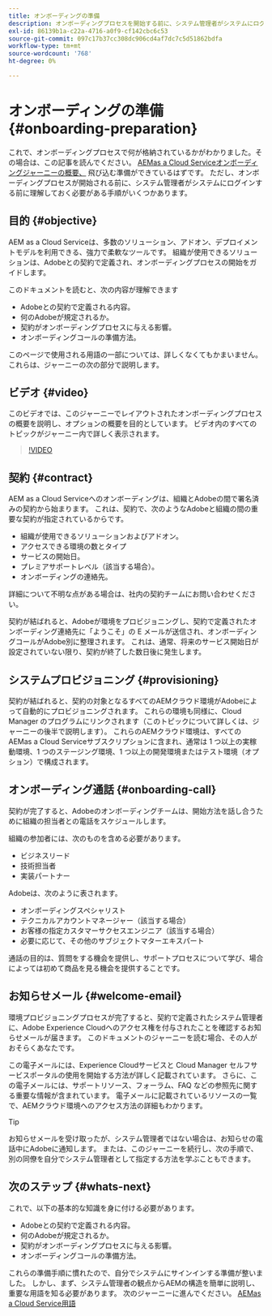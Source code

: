 ```yaml
---
title: オンボーディングの準備
description: オンボーディングプロセスを開始する前に、システム管理者がシステムにログインする前に理解しておく必要がある手順がいくつかあります。
exl-id: 86139b1a-c22a-4716-a0f9-cf142cbc6c53
source-git-commit: 097c17b37cc308dc906cd4af7dc7c5d51862bdfa
workflow-type: tm+mt
source-wordcount: '768'
ht-degree: 0%

---
```


# オンボーディングの準備 {#onboarding-preparation}

これで、オンボーディングプロセスで何が格納されているかがわかりました。その場合は、この記事を読んでください。 [AEMas a Cloud Serviceオンボーディングジャーニーの概要、](overview.md) 飛び込む準備ができているはずです。 ただし、オンボーディングプロセスが開始される前に、システム管理者がシステムにログインする前に理解しておく必要がある手順がいくつかあります。

## 目的 {#objective}

AEM as a Cloud Serviceは、多数のソリューション、アドオン、デプロイメントモデルを利用できる、強力で柔軟なツールです。 組織が使用できるソリューションは、Adobeとの契約で定義され、オンボーディングプロセスの開始をガイドします。

このドキュメントを読むと、次の内容が理解できます

* Adobeとの契約で定義される内容。
* 何のAdobeが規定されるか。
* 契約がオンボーディングプロセスに与える影響。
* オンボーディングコールの準備方法。

このページで使用される用語の一部については、詳しくなくてもかまいません。 これらは、ジャーニーの次の部分で説明します。

## ビデオ {#video}

このビデオでは、このジャーニーでレイアウトされたオンボーディングプロセスの概要を説明し、オプションの概要を目的としています。 ビデオ内のすべてのトピックがジャーニー内で詳しく表示されます。

>[!VIDEO](https://video.tv.adobe.com/v/336959/?quality=12&learn=on)

## 契約 {#contract}

AEM as a Cloud Serviceへのオンボーディングは、組織とAdobeの間で署名済みの契約から始まります。 これは、契約で、次のようなAdobeと組織の間の重要な契約が指定されているからです。

* 組織が使用できるソリューションおよびアドオン。
* アクセスできる環境の数とタイプ
* サービスの開始日。
* プレミアサポートレベル（該当する場合）。
* オンボーディングの連絡先。

詳細について不明な点がある場合は、社内の契約チームにお問い合わせください。

契約が結ばれると、Adobeが環境をプロビジョニングし、契約で定義されたオンボーディング連絡先に「ようこそ」の E メールが送信され、オンボーディングコールがAdobe別に整理されます。 これは、通常、将来のサービス開始日が設定されていない限り、契約が終了した数日後に発生します。

## システムプロビジョニング {#provisioning}

契約が結ばれると、契約の対象となるすべてのAEMクラウド環境がAdobeによって自動的にプロビジョニングされます。 これらの環境も同様に、Cloud Manager のプログラムにリンクされます（このトピックについて詳しくは、ジャーニーの後半で説明します）。 これらのAEMクラウド環境は、すべてのAEMas a Cloud Serviceサブスクリプションに含まれ、通常は 1 つ以上の実稼動環境、1 つのステージング環境、1 つ以上の開発環境またはテスト環境（オプション）で構成されます。

## オンボーディング通話 {#onboarding-call}

契約が完了すると、Adobeのオンボーディングチームは、開始方法を話し合うために組織の担当者との電話をスケジュールします。

組織の参加者には、次のものを含める必要があります。

* ビジネスリード
* 技術担当者
* 実装パートナー

Adobeは、次のように表されます。

* オンボーディングスペシャリスト
* テクニカルアカウントマネージャー（該当する場合）
* お客様の指定カスタマーサクセスエンジニア（該当する場合）
* 必要に応じて、その他のサブジェクトマターエキスパート

通話の目的は、質問をする機会を提供し、サポートプロセスについて学び、場合によっては初めて商品を見る機会を提供することです。

## お知らせメール {#welcome-email}

環境プロビジョニングプロセスが完了すると、契約で定義されたシステム管理者に、Adobe Experience Cloudへのアクセス権を付与されたことを確認するお知らせメールが届きます。 このドキュメントのジャーニーを読む場合、その人がおそらくあなたです。

この電子メールには、Experience Cloudサービスと Cloud Manager セルフサービスポータルの使用を開始する方法が詳しく記載されています。 さらに、この電子メールには、サポートリソース、フォーラム、FAQ などの参照先に関する重要な情報が含まれています。 電子メールに記載されているリソースの一覧で、AEMクラウド環境へのアクセス方法の詳細もわかります。

>[!TIP]
>
>お知らせメールを受け取ったが、システム管理者ではない場合は、お知らせの電話中にAdobeに通知します。 または、このジャーニーを続行し、次の手順で、別の同僚を自分でシステム管理者として指定する方法を学ぶこともできます。

## 次のステップ {#whats-next}

これで、以下の基本的な知識を身に付ける必要があります。

* Adobeとの契約で定義される内容。
* 何のAdobeが規定されるか。
* 契約がオンボーディングプロセスに与える影響。
* オンボーディングコールの準備方法。

これらの準備手順に慣れたので、自分でシステムにサインインする準備が整いました。 しかし、まず、システム管理者の観点からAEMの構造を簡単に説明し、重要な用語を知る必要があります。 次のジャーニーに進んでください。 [AEMas a Cloud Service用語](terminology.md)
